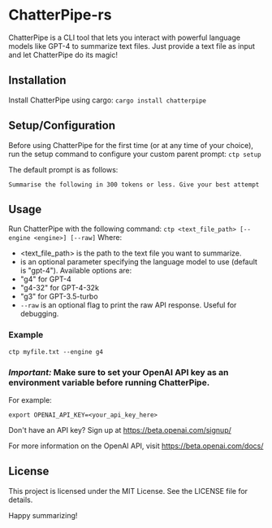# ChatterPipe-rs
ChatterPipe is a CLI tool that lets you interact with powerful language models like GPT-4 to summarize text files. Just provide a text file as input and let ChatterPipe do its magic!

## Installation
Install ChatterPipe using cargo:
`cargo install chatterpipe`

## Setup/Configuration
Before using ChatterPipe for the first time (or at any time of your choice), run the setup command to configure your custom parent prompt:
`ctp setup`

The default prompt is as follows: 
```
Summarise the following in 300 tokens or less. Give your best attempt
```

## Usage
Run ChatterPipe with the following command:
```ctp <text_file_path> [--engine <engine>] [--raw]```
Where:
- <text_file_path> is the path to the text file you want to summarize.
- <engine> is an optional parameter specifying the language model to use (default is "gpt-4"). Available options are:
- "g4" for GPT-4
- "g4-32" for GPT-4-32k
- "g3" for GPT-3.5-turbo
- `--raw` is an optional flag to print the raw API response. Useful for debugging.

### Example
```
ctp myfile.txt --engine g4
```

### *Important:* Make sure to set your OpenAI API key as an environment variable before running ChatterPipe. 
For example:
```
export OPENAI_API_KEY=<your_api_key_here>
```

Don't have an API key? Sign up at https://beta.openai.com/signup/

For more information on the OpenAI API, visit https://beta.openai.com/docs/

## License

This project is licensed under the MIT License. See the LICENSE file for details.

Happy summarizing!

